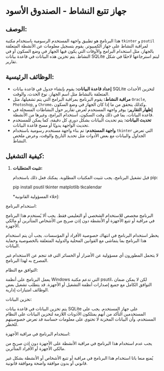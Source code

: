# جهاز تتبع النشاط - الصندوق الأسود

## الوصف:

هذا البرنامج هو تطبيق واجهة المستخدم الرسومية باستخدام مكتبة `tkinter` و `psutil` لمراقبة النشاط على جهاز الكمبيوتر. يقوم بتسجيل معلومات عن الأنشطة المتعلقة بالجهاز، مثل استخدام البرامج والأوقات التي يكون فيها الجهاز في وضع السكون أو في النشاط. يتم تخزين هذه البيانات في قاعدة بيانات SQLite ليتم استرجاعها لاحقًا في شكل تقارير.

## الوظائف الرئيسية:

- **إعداد قاعدة البيانات:** يقوم بإنشاء جدول في قاعدة بيانات SQLite لتخزين الأحداث المتعلقة بالنشاط مثل اسم الجهاز، نوع الحدث، والوقت.
- **مراقبة النشاط:** يقوم البرنامج بمراقبة البرامج التي يتم تشغيلها، مثل `Oracle`, `Photoshop`, و `Chrome`، وكذلك يتحقق من ما إذا كان الجهاز في وضع السكون.
- **إظهار التقارير:** يوفر واجهة المستخدم لعرض تقارير حول النشاطات المسجلة في قاعدة البيانات، بما في ذلك وقت السكون، استخدام البرامج، وغيرها من الأنشطة.
- **تحديث البيانات:** يتم تحديث البيانات بشكل دوري كل دقيقة، كما يمكن للمستخدم تحديث الواجهة يدويًا أو مسح قاعدة البيانات.
- **واجهة المستخدم:** تم بناء واجهة مستخدم رسومية باستخدام `tkinter` التي تعرض الجداول والبيانات مع بعض الأدوات مثل تحديد التاريخ والوقت، وعرض ملخص النشاط.

## كيفية التشغيل:

1. **تثبيت المتطلبات:**

   قبل تشغيل البرنامج، يجب تثبيت المكتبات المطلوبة. يمكنك فعل ذلك باستخدام pip:

   pip install psutil tkinter matplotlib tkcalendar




   
   *إخلاء المسؤولية القانونية:

استخدام البرنامج:

البرنامج مخصص للاستخدام الشخصي أو التعليمي فقط. يجب ألا يُستخدم هذا البرنامج في مراقبة أو تتبع الأجهزة أو الأنشطة دون إذن صريح من الأشخاص المتأثرين أو مالكي الأجهزة.

يحظر استخدام البرنامج في انتهاك خصوصية الأفراد أو المؤسسات. يجب أن يتم استخدام هذا البرنامج بما يتماشى مع القوانين المحلية والدولية المتعلقة بالخصوصية وحماية البيانات.

لا يتحمل المطورون أي مسؤولية عن الأضرار أو الخسائر التي قد تنجم عن الاستخدام غير المصرح به لهذا البرنامج.

التوافق مع النظام:

يعمل البرنامج على أنظمة Windows التي تدعم مكتبة psutil، لكن لا يمكن ضمان التوافق الكامل مع جميع إصدارات أنظمة التشغيل أو الأجهزة. قد يتطلب تشغيل بعض الوظائف امتيازات إدارية.

تخزين البيانات:

يتم تخزين البيانات في قاعدة بيانات SQLite على جهاز المستخدم. يجب على المستخدمين التأكد من أنهم يمتلكون الأذونات اللازمة لتخزين البيانات على النظام المستخدم، وأن البيانات المخزنة لا تحتوي على معلومات حساسة قد تعرض خصوصيتهم للخطر.

استخدام البرنامج في مراقبة الأجهزة:

يجب عدم استخدام هذا البرنامج في مراقبة الأنشطة على الأجهزة دون إذن صريح من مالكي الأجهزة أو الأفراد المتأثرين.

يُمنع منعا باتا استخدام هذا البرنامج في مراقبة أو تتبع الأشخاص أو الأنشطة بشكل غير قانوني أو بدون موافقة واضحة وموافقة قانونية.

